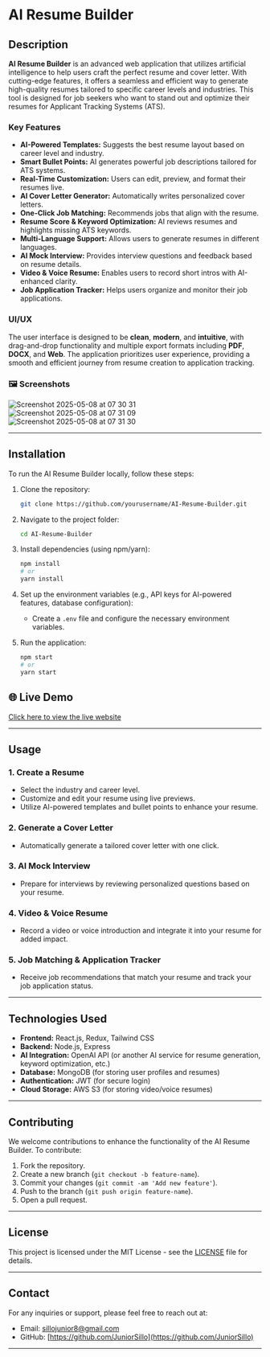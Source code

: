 # AI Resume Builder

## Description

**AI Resume Builder** is an advanced web application that utilizes artificial intelligence to help users craft the perfect resume and cover letter. With cutting-edge features, it offers a seamless and efficient way to generate high-quality resumes tailored to specific career levels and industries. This tool is designed for job seekers who want to stand out and optimize their resumes for Applicant Tracking Systems (ATS).

### Key Features

* **AI-Powered Templates:** Suggests the best resume layout based on career level and industry.
* **Smart Bullet Points:** AI generates powerful job descriptions tailored for ATS systems.
* **Real-Time Customization:** Users can edit, preview, and format their resumes live.
* **AI Cover Letter Generator:** Automatically writes personalized cover letters.
* **One-Click Job Matching:** Recommends jobs that align with the resume.
* **Resume Score & Keyword Optimization:** AI reviews resumes and highlights missing ATS keywords.
* **Multi-Language Support:** Allows users to generate resumes in different languages.
* **AI Mock Interview:** Provides interview questions and feedback based on resume details.
* **Video & Voice Resume:** Enables users to record short intros with AI-enhanced clarity.
* **Job Application Tracker:** Helps users organize and monitor their job applications.

### UI/UX

The user interface is designed to be **clean**, **modern**, and **intuitive**, with drag-and-drop functionality and multiple export formats including **PDF**, **DOCX**, and **Web**. The application prioritizes user experience, providing a smooth and efficient journey from resume creation to application tracking.

### 🖼️ Screenshots
![Screenshot 2025-05-08 at 07 30 31](https://github.com/user-attachments/assets/95d5da9b-4dfd-49e1-96be-81f9cd2c32f7)
![Screenshot 2025-05-08 at 07 31 09](https://github.com/user-attachments/assets/48c7b2db-a10c-4a09-8265-8358c51ded2b)
![Screenshot 2025-05-08 at 07 31 30](https://github.com/user-attachments/assets/dcea0f71-6c9d-4d76-be9a-e37e6f096852)


---

## Installation

To run the AI Resume Builder locally, follow these steps:

1. Clone the repository:

   ```bash
   git clone https://github.com/yourusername/AI-Resume-Builder.git
   ```

2. Navigate to the project folder:

   ```bash
   cd AI-Resume-Builder
   ```

3. Install dependencies (using npm/yarn):

   ```bash
   npm install
   # or
   yarn install
   ```

4. Set up the environment variables (e.g., API keys for AI-powered features, database configuration):

   * Create a `.env` file and configure the necessary environment variables.

5. Run the application:

   ```bash
   npm start
   # or
   yarn start
   ```

## 🌐 Live Demo

[Click here to view the live website](https://ai-resume-builder-idebow0ct-juniorsillos-projects.vercel.app)


---

## Usage

### 1. **Create a Resume**

* Select the industry and career level.
* Customize and edit your resume using live previews.
* Utilize AI-powered templates and bullet points to enhance your resume.

### 2. **Generate a Cover Letter**

* Automatically generate a tailored cover letter with one click.

### 3. **AI Mock Interview**

* Prepare for interviews by reviewing personalized questions based on your resume.

### 4. **Video & Voice Resume**

* Record a video or voice introduction and integrate it into your resume for added impact.

### 5. **Job Matching & Application Tracker**

* Receive job recommendations that match your resume and track your job application status.

---

## Technologies Used

* **Frontend:** React.js, Redux, Tailwind CSS
* **Backend:** Node.js, Express
* **AI Integration:** OpenAI API (or another AI service for resume generation, keyword optimization, etc.)
* **Database:** MongoDB (for storing user profiles and resumes)
* **Authentication:** JWT (for secure login)
* **Cloud Storage:** AWS S3 (for storing video/voice resumes)

---

## Contributing

We welcome contributions to enhance the functionality of the AI Resume Builder. To contribute:

1. Fork the repository.
2. Create a new branch (`git checkout -b feature-name`).
3. Commit your changes (`git commit -am 'Add new feature'`).
4. Push to the branch (`git push origin feature-name`).
5. Open a pull request.

---

## License

This project is licensed under the MIT License - see the [LICENSE](LICENSE) file for details.

---

## Contact

For any inquiries or support, please feel free to reach out at:

* Email: sillojunior8@gmail.com
* GitHub: [https://github.com/JuniorSillo](https://github.com/JuniorSillo)

---

